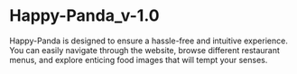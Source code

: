 # Happy-Panda_v-1.0
 Happy-Panda is designed to ensure a hassle-free and intuitive experience. You can easily navigate through the website, browse different restaurant menus, and explore enticing food images that will tempt your senses.
